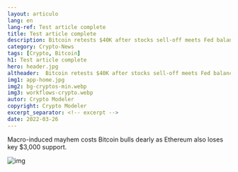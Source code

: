 ```yaml
---
layout: articulo
lang: en
lang-ref: Test article complete
title: Test article complete
description: Bitcoin retests $40K after stocks sell-off meets Fed balance sheet bust
category: Crypto-News
tags: [Crypto, Bitcoin]
h1: Test article complete
hero: header.jpg
altheader:  Bitcoin retests $40K after stocks sell-off meets Fed balance sheet bust
img1: app-home.jpg
img2: bg-cryptos-min.webp
img3: workflows-crypto.webp
autor: Crypto Modeler
copyright: Crypto Modeler
excerpt_separator: <!-- excerpt -->
date: 2022-03-26
---
```


Macro-induced mayhem costs Bitcoin bulls dearly as Ethereum also loses key $3,000 support.

<!-- excerpt -->

![img](https://images.cointelegraph.com/images/960_aHR0cHM6Ly9zMy5jb2ludGVsZWdyYXBoLmNvbS91cGxvYWRzLzIwMjItMDQvYTAzZTUzNDQtOGQxOC00NGEwLTgzZWYtZjRmZDg0MzUyYmM4LmpwZw==.jpg)
